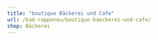 ```yaml
---
title: "boutique Bäckerei und Cafe"
url: /bad-rappenau/boutique-baeckerei-und-cafe/
shop: Bäckerei
---
```

